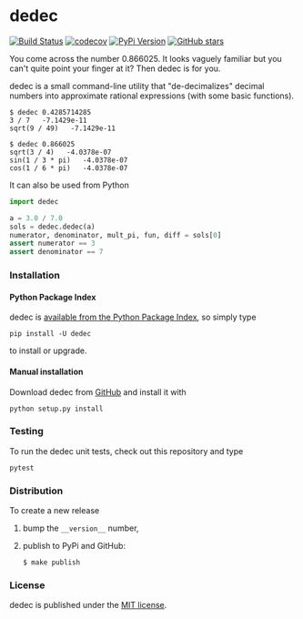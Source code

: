 # dedec

[![Build Status](https://travis-ci.org/nschloe/dedec.svg?branch=master)](https://travis-ci.org/nschloe/dedec)
[![codecov](https://codecov.io/gh/nschloe/dedec/branch/master/graph/badge.svg)](https://codecov.io/gh/nschloe/dedec)
[![PyPi Version](https://img.shields.io/pypi/v/dedec.svg)](https://pypi.python.org/pypi/dedec)
[![GitHub stars](https://img.shields.io/github/stars/nschloe/dedec.svg?style=social&label=Star&maxAge=2592000)](https://github.com/nschloe/dedec)

You come across the number 0.866025. It looks vaguely familiar but you can't
quite point your finger at it? Then dedec is for you.

dedec is a small command-line utility that "de-decimalizes" decimal numbers into
approximate rational expressions (with some basic functions).
```
$ dedec 0.4285714285
3 / 7   -7.1429e-11
sqrt(9 / 49)   -7.1429e-11
```
```
$ dedec 0.866025
sqrt(3 / 4)   -4.0378e-07
sin(1 / 3 * pi)   -4.0378e-07
cos(1 / 6 * pi)   -4.0378e-07
```
It can also be used from Python
```python
import dedec

a = 3.0 / 7.0
sols = dedec.dedec(a)
numerator, denominator, mult_pi, fun, diff = sols[0]
assert numerator == 3
assert denominator == 7
```

### Installation

#### Python Package Index

dedec is [available from the Python Package
Index](https://pypi.python.org/pypi/dedec/), so simply type
```
pip install -U dedec
```
to install or upgrade.

#### Manual installation

Download dedec from [GitHub](https://github.com/nschloe/dedec) and
install it with
```
python setup.py install
```

### Testing

To run the dedec unit tests, check out this repository and type
```
pytest
```


### Distribution

To create a new release

1. bump the `__version__` number,

2. publish to PyPi and GitHub:
    ```
    $ make publish
    ```

### License

dedec is published under the [MIT license](https://en.wikipedia.org/wiki/MIT_License).
